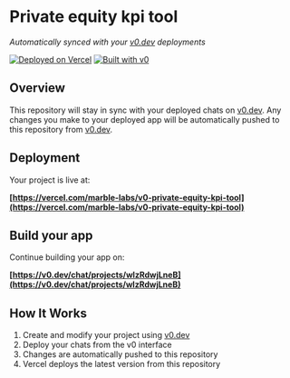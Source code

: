 # Private equity kpi tool

*Automatically synced with your [v0.dev](https://v0.dev) deployments*

[![Deployed on Vercel](https://img.shields.io/badge/Deployed%20on-Vercel-black?style=for-the-badge&logo=vercel)](https://vercel.com/marble-labs/v0-private-equity-kpi-tool)
[![Built with v0](https://img.shields.io/badge/Built%20with-v0.dev-black?style=for-the-badge)](https://v0.dev/chat/projects/wlzRdwjLneB)

## Overview

This repository will stay in sync with your deployed chats on [v0.dev](https://v0.dev).
Any changes you make to your deployed app will be automatically pushed to this repository from [v0.dev](https://v0.dev).

## Deployment

Your project is live at:

**[https://vercel.com/marble-labs/v0-private-equity-kpi-tool](https://vercel.com/marble-labs/v0-private-equity-kpi-tool)**

## Build your app

Continue building your app on:

**[https://v0.dev/chat/projects/wlzRdwjLneB](https://v0.dev/chat/projects/wlzRdwjLneB)**

## How It Works

1. Create and modify your project using [v0.dev](https://v0.dev)
2. Deploy your chats from the v0 interface
3. Changes are automatically pushed to this repository
4. Vercel deploys the latest version from this repository
